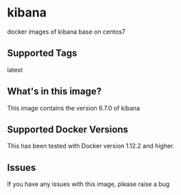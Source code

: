 # kibana
docker images of kibana base on centos7

## Supported Tags
latest

## What's in this image?
This image contains the version 6.7.0 of kibana


## Supported Docker Versions
This has been tested with Docker version 1.12.2 and higher.

## Issues
If you have any issues with this image, please raise a bug
